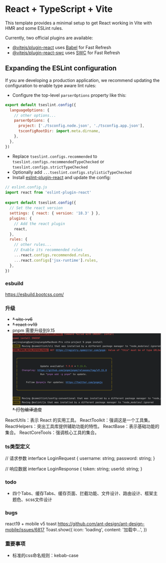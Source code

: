 # React + TypeScript + Vite

This template provides a minimal setup to get React working in Vite with HMR and some ESLint rules.

Currently, two official plugins are available:

- [@vitejs/plugin-react](https://github.com/vitejs/vite-plugin-react/blob/main/packages/plugin-react/README.md) uses [Babel](https://babeljs.io/) for Fast Refresh
- [@vitejs/plugin-react-swc](https://github.com/vitejs/vite-plugin-react-swc) uses [SWC](https://swc.rs/) for Fast Refresh

## Expanding the ESLint configuration

If you are developing a production application, we recommend updating the configuration to enable type aware lint rules:

- Configure the top-level `parserOptions` property like this:

```js
export default tseslint.config({
  languageOptions: {
    // other options...
    parserOptions: {
      project: ['./tsconfig.node.json', './tsconfig.app.json'],
      tsconfigRootDir: import.meta.dirname,
    },
  },
})
```

- Replace `tseslint.configs.recommended` to `tseslint.configs.recommendedTypeChecked` or `tseslint.configs.strictTypeChecked`
- Optionally add `...tseslint.configs.stylisticTypeChecked`
- Install [eslint-plugin-react](https://github.com/jsx-eslint/eslint-plugin-react) and update the config:

```js
// eslint.config.js
import react from 'eslint-plugin-react'

export default tseslint.config({
  // Set the react version
  settings: { react: { version: '18.3' } },
  plugins: {
    // Add the react plugin
    react,
  },
  rules: {
    // other rules...
    // Enable its recommended rules
    ...react.configs.recommended.rules,
    ...react.configs['jsx-runtime'].rules,
  },
})
```

### esbuild
https://esbuild.bootcss.com/

### 升级
* ~~* vite->v6~~
* ~~* react->v19~~
* pnpm 需要升级到9.15
![img_1.png](img_1.png)
~~* 打包编译速度~~

ReactUtils：表示 React 的实用工具。
ReactToolkit：强调这是一个工具集。
ReactHelpers：突出工具库提供辅助功能的特性。
ReactBase：表示基础功能的集合。
ReactCoreTools：强调核心工具的集合。

### ts类型定义
// 请求参数
interface LoginRequest {
username: string;
password: string;
}

// 响应数据
interface LoginResponse {
token: string;
userId: string;
}

### todo
* 四个Tabs、缓存Tabs、缓存页面、拦截功能、文件设计、路由设计、框架主题色、scss文件设计


### bugs
react19 + mobile v5 toast
https://github.com/ant-design/ant-design-mobile/issues/6817
Toast.show({
icon: 'loading',
content: '加载中…',
})

### 重要事项
* 标准的css命名规则：kebab-case